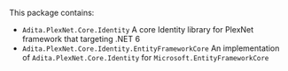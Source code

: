 This package contains:
- `Adita.PlexNet.Core.Identity`
  A core Identity library for PlexNet framework that targeting .NET 6
- `Adita.PlexNet.Core.Identity.EntityFrameworkCore`
  An implementation of `Adita.PlexNet.Core.Identity` for `Microsoft.EntityFrameworkCore`
